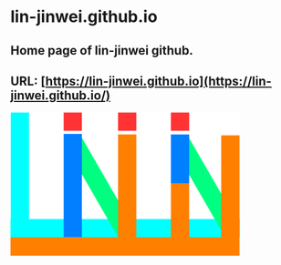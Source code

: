 # lin-jinwei.github.io
Home page of lin-jinwei github.
---
URL: [https://lin-jinwei.github.io](https://lin-jinwei.github.io/)
---

<img src="https://github.com/lin-jinwei/lin-jinwei.github.io/blob/main/lin-jinwei.png" width="80%" alt="lin-jinwei" align="center" />
